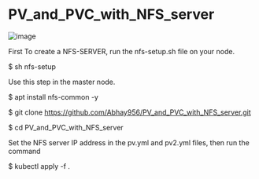 # PV_and_PVC_with_NFS_server
![image](https://github.com/Abhay956/PV_and_PVC_with_NFS_server/assets/132220412/88b8428a-a58f-44d4-858d-f7dcd2108226)

First To create a NFS-SERVER, run the nfs-setup.sh file on your node.


$ sh nfs-setup

Use this step in the master node.


$ apt install nfs-common -y

$ git clone https://github.com/Abhay956/PV_and_PVC_with_NFS_server.git

$ cd PV_and_PVC_with_NFS_server

Set the NFS server IP address in the pv.yml and pv2.yml files, then run the command


$ kubectl apply -f .
